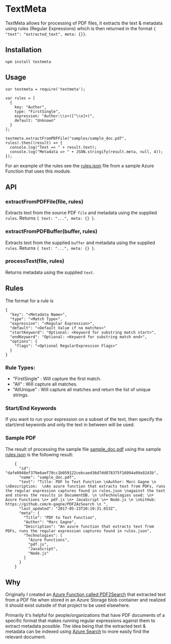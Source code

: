 # TextMeta

TextMeta allows for processing of PDF files, it extracts the text & metadata using rules (Regular Expressions) which is then returned in the format `{ "text": "extracted_text", meta: {}}`.

## Installation

    npm install textmeta

## Usage

    var textmeta = require('textmeta');

    var rules = [
      {
        key: "Author",
        type: "FirstSingle",
        expression: "Author:\\s+([^\\n]+)",
        default: "Unknown"
      }
    ];

    textmeta.extractFromPDFFile("samples/sample_doc.pdf", rules).then((result) => {
      console.log("Text => " + result.text);
      console.log("Metadata => " + JSON.stringify(result.meta, null, 4));
    });


For an example of the rules see the [rules.json](https://github.com/m-gagne/PDF2AzSearch/blob/master/functions/pdfmetafunc/rules.json) file from a sample Azure Function that uses this module.

## API

### extractFromPDFFile(file, rules)

Extracts text from the source PDF `file` and metadata using the supplied `rules`. Returns `{ text: "...", meta: {} }`.

### extractFromPDFBuffer(buffer, rules)

Extracts text from the supplied `buffer` and metadata using the supplied `rules`. Returns `{ text: "...", meta: {} }`.

### processText(file, rules)

Returns metadata using the supplied `text`.

## Rules

The format for a rule is

    {
      "key": "<Metadata Name>",
      "type": "<Match Type>",
      "expression": "<Regular Expression>",
      "default": "<Default Value if no matches>"
      "startKeyword": "Optional: <Keyword for substring match start>",
      "endKeyword": "Optional: <Keyword for substring match end>",
      "options": {
        "flags": "<Optional RegularExpression Flags>"
      }
    }

### Rule Types:

* "FirstSingle" : Will capture the first match.
* "All" : Will capture all matches.
* "AllUnique" : Will capture all matches and return the list of unique strings.

### Start/End Keywords

If you want to run your expression on a subset of the text, then specify the start/end keywords and only the text in between will be used.

### Sample PDF

The result of processing the sample file [sample_doc.pdf](https://github.com/m-gagne/PDF2AzSearch/blob/master/sample/sample_doc.pdf) using the sample [rules.json](https://github.com/m-gagne/PDF2AzSearch/blob/master/functions/pdfmetafunc/rules.json) is the following result:

        {
          "id": "dafe8948ef379e6aef78cc1b059122cebcae436d7dd878375f16094a99a9243b",
          "name": "sample_doc.pdf",
          "text": "Title: PDF to Text Function \nAuthor: Marc Gagne \n \nDescription:  \nAn azure function that extracts text from PDFs, runs the regular expression captures found in rules.json \nagainst the text and stores the results in DocumentDB. \n \nTechnologies used: \n• Azure Functions \n• pdf.js \n• JavaScript \n• Node.js \n \nGitHub: https://github.com/m-gagne/PDF2AzSearch \n ",
          "last_updated": "2017-05-23T20:10:31.653Z",
          "meta": {
            "Title": "PDF to Text Function",
            "Author": "Marc Gagne",
            "Description": "An azure function that extracts text from PDFs, runs the regular expression captures found in rules.json",
            "Technologies": [
              "Azure Functions",
              "pdf.js",
              "JavaScript",
              "Node.js"
            ]
          }
        }

## Why

Originally I created an [Azure Function called PDF2Search](https://github.com/m-gagne/PDF2AzSearch) that extracted text from a PDF file when stored in an Azure Storage blob container and realized it should exist outside of that project to be used elsewhere.

Primarily it's helpful for people/organizations that have PDF documents of a specific format that makes running regular expressions against them to extract metadata possible. The idea being that the extracted text & metadata can be indexed using [Azure Search](https://azure.microsoft.com/en-us/services/search/) to more easily find the relevant document.
